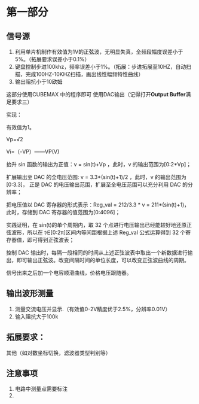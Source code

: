 # 第一部分

## 信号源

1. 利用单片机制作有效值为1V的正弦波，无明显失真，全频段幅度误差小于5%。（拓展要求误差小于0.1%）
2. 键盘控制步进100khz，频率误差小于1%。（拓展：步进拓展至10HZ，自动扫描，完成100HZ-10KHZ扫描，画出线性幅频特性曲线）
3. 输出阻抗小于10欧姆

这部分使用CUBEMAX 中的程序即可 使用DAC输出（记得打开**Output Buffer**满足要求三）

实现：

有效值为1。

Vp=√2

Vi=（-VP）——VP(V)

抬升 sin 函数的输出为正值：v = sin(t)+Vp ，此时，v 的输出范围为[0:2*Vp]；

扩展输出至 DAC 的全电压范围: v = 3.3*(sin(t)+1)/2 ，此时，v 的输出范围为[0:3.3]， 正是 DAC 的电压输出范围，扩展至全电压范围可以充分利用 DAC 的分辨率；

把电压值以 DAC 寄存器的形式表示：Reg_val = 212/3.3 * v = 211*(sin(t)+1)，此时，存储到 DAC 寄存器的值范围为[0:4096]；

实践证明，在 sin(t)的单个周期内，取 32 个点进行电压输出已经能较好地还原正弦波形，所以在 t∈[0:2π]区间内等间距根据上述 Reg_val 公式运算得到 32 个寄存器值，即可得到正弦波表；

控制 DAC 输出时，每隔一段相同的时间从上述正弦波表中取出一个新数据进行输出，即可输出正弦波。改变间隔时间的单位长度，可以改变正弦波曲线的周期。

信号出来之后加一个电容顺滑曲线，价格电压跟随器。

## 输出波形测量

1. 测量交流电压并显示.（有效值0-2V精度优于2.5%，分辨率0.01V）
2. 输入阻抗大于100k

## 拓展要求：

其他（如对数坐标切换，滤波器类型判别等）

## 注意事项

1. 电路中测量点需要标注
2. 